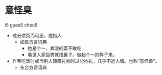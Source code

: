# 意怪臭
i5 guae5 cheu5
+ 过分讲究而可恶，或指人
  * 如皋方言词典
    - 她是个～，粪浇的菜不敢吃
    - 看见人家舀粪就捂鼻子，做起个～的样子来。
+ 作客吃饭时或当别人馈赠礼物时过分拘礼，几乎不近人情。也称“意怪兽”。
  * 东台方言词典
